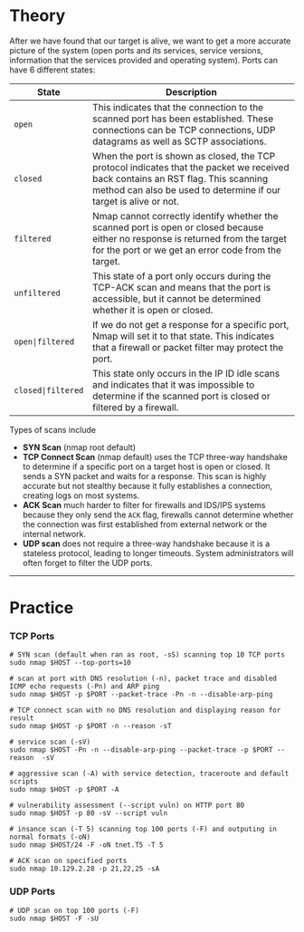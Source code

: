 # Theory

After we have found that our target is alive, we want to get a more accurate picture of the system (open ports and its services, service versions, information that the services provided and operating system). Ports can have 6 different states:

| State              | Description                                                                                                                                                                                           |
| ------------------ | ----------------------------------------------------------------------------------------------------------------------------------------------------------------------------------------------------- |
| `open`             | This indicates that the connection to the scanned port has been established. These connections can be TCP connections, UDP datagrams as well as SCTP associations.                                    |
| `closed`           | When the port is shown as closed, the TCP protocol indicates that the packet we received back contains an RST flag. This scanning method can also be used to determine if our target is alive or not. |
| `filtered`         | Nmap cannot correctly identify whether the scanned port is open or closed because either no response is returned from the target for the port or we get an error code from the target.                |
| `unfiltered`       | This state of a port only occurs during the TCP-ACK scan and means that the port is accessible, but it cannot be determined whether it is open or closed.                                             |
| `open\|filtered`   | If we do not get a response for a specific port, Nmap will set it to that state. This indicates that a firewall or packet filter may protect the port.                                                |
| `closed\|filtered` | This state only occurs in the IP ID idle scans and indicates that it was impossible to determine if the scanned port is closed or filtered by a firewall.                                             |

Types of scans include
* **SYN Scan** (nmap root default)
* **TCP Connect Scan** (nmap default) uses the TCP three-way handshake to determine if a specific port on a target host is open or closed. It sends a SYN packet and waits for a response. This scan is highly accurate but not stealthy because it fully establishes a connection, creating logs on most systems.
* **ACK Scan** much harder to filter for firewalls and IDS/IPS systems because they only send the `ACK` flag, firewalls cannot determine whether the connection was first established from external network or the internal network.
* **UDP scan** does not require a three-way handshake because it is a stateless protocol, leading to longer timeouts. System administrators will often forget to filter the UDP ports.

---

# Practice

### TCP Ports

```shell
# SYN scan (default when ran as root, -sS) scanning top 10 TCP ports
sudo nmap $HOST --top-ports=10 

# scan at port with DNS resolution (-n), packet trace and disabled ICMP echo requests (-Pn) and ARP ping
sudo nmap $HOST -p $PORT --packet-trace -Pn -n --disable-arp-ping

# TCP connect scan with no DNS resolution and displaying reason for result
sudo nmap $HOST -p $PORT -n --reason -sT

# service scan (-sV)
sudo nmap $HOST -Pn -n --disable-arp-ping --packet-trace -p $PORT --reason  -sV

# aggressive scan (-A) with service detection, traceroute and default scripts
sudo nmap $HOST -p $PORT -A

# vulnerability assessment (--script vuln) on HTTP port 80
sudo nmap $HOST -p 80 -sV --script vuln 

# insance scan (-T 5) scanning top 100 ports (-F) and outputing in normal formats (-oN)
sudo nmap $HOST/24 -F -oN tnet.T5 -T 5

# ACK scan on specified ports
sudo nmap 10.129.2.28 -p 21,22,25 -sA
```

### UDP Ports

```shell
# UDP scan on top 100 ports (-F)
sudo nmap $HOST -F -sU
```
